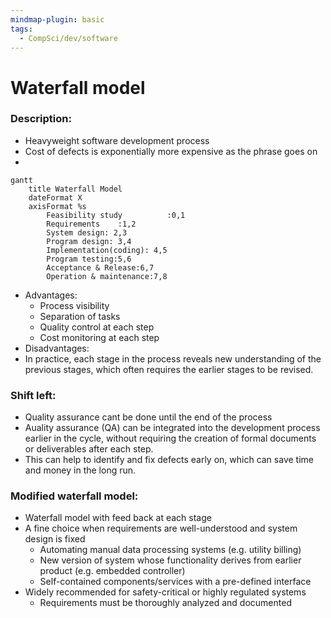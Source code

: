 ```yaml
---
mindmap-plugin: basic
tags:
  - CompSci/dev/software
---
```

# Waterfall model
### Description:
- Heavyweight software development process
- Cost of defects is exponentially more expensive as the phrase goes on
- 
```mermaid
gantt
    title Waterfall Model
    dateFormat X
    axisFormat %s
        Feasibility study          :0,1
        Requirements    :1,2
        System design: 2,3
        Program design: 3,4
        Implementation(coding): 4,5
        Program testing:5,6
        Acceptance & Release:6,7
        Operation & maintenance:7,8
```
- Advantages:
	- Process visibility
	- Separation of tasks
	- Quality control at each step
	- Cost monitoring at each step
- Disadvantages: 
- In practice, each stage in the process reveals new understanding of the previous stages, which often requires the earlier stages to be revised.
### Shift left:
- Quality assurance cant be done until the end of the process
- Auality assurance (QA) can be integrated into the development process earlier in the cycle, without requiring the creation of formal documents or deliverables after each step. 
- This can help to identify and fix defects early on, which can save time and money in the long run.
### Modified waterfall model:
- Waterfall model with feed back at each stage
- A fine choice when requirements are well-understood and system design is fixed  
	- Automating manual data processing systems (e.g. utility billing)  
	- New version of system whose functionality derives from earlier product (e.g. embedded controller)  
	- Self-contained components/services with a pre-defined interface  
- Widely recommended for safety-critical or highly regulated systems  
	- Requirements must be thoroughly analyzed and documented